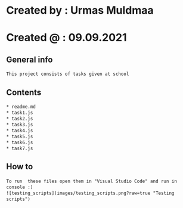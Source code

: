 # Created by : Urmas Muldmaa
# Created @  : 09.09.2021

## General info
    This project consists of tasks given at school
## Contents
    * readme.md
    * task1.js
    * task2.js
    * task3.js
    * task4.js
    * task5.js
    * task6.js
    * task7.js

## How to
    To run  these files open them in "Visual Studio Code" and run in console :)
    ![testing_scripts](images/testing_scripts.png?raw=true "Testing scripts")
